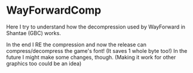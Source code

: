 # WayForwardComp
Here I try to understand how the decompression used by WayForward in Shantae (GBC) works.

In the end I RE the compression and now the release can compress/decompress the game's font!
(It saves 1 whole byte too!)
In the future I might make some changes, though.
(Making it work for other graphics too could be an idea)
